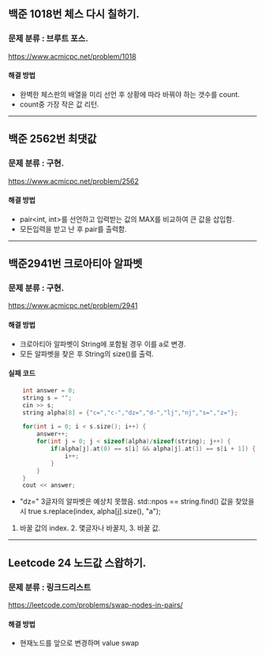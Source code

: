 ## 백준 1018번 체스 다시 칠하기.
### 문제 분류 : 브루트 포스.
https://www.acmicpc.net/problem/1018

#### 해결 방법
- 완벽한 체스판의 배열을 미리 선언 후 상황에 따라 바꿔야 하는 갯수를 count.
- count중 가장 작은 값 리턴.

----
## 백준 2562번 최댓값
### 문제 분류 : 구현.
https://www.acmicpc.net/problem/2562

#### 해결 방법
- pair<int, int>를 선언하고 입력받는 값의 MAX를 비교하여 큰 값을 삽입함.
- 모든입력을 받고 난 후 pair를 출력함.

----
## 백준2941번 크로아티아 알파벳
### 문제 분류 : 구현.
https://www.acmicpc.net/problem/2941

#### 해결 방법
- 크로아티아 알파벳이 String에 포함될 경우 이를 a로 변경.
- 모든 알파벳을 찾은 후 String의 size()를 출력.

#### 실패 코드
```cpp
    int answer = 0;
    string s = "";
    cin >> s;
    string alpha[8] = {"c=","c-","dz=","d-","lj","nj","s=","z="};

    for(int i = 0; i < s.size(); i++) {
        answer++;
        for(int j = 0; j < sizeof(alpha)/sizeof(string); j++) {
            if(alpha[j].at(0) == s[i] && alpha[j].at(1) == s[i + 1]) {
                i++;
            }
        }
    }
    cout << answer;
```
- "dz=" 3글자의 알파벳은 예상치 못했음.
std::npos == string.find() 값을 찾았을 시 true
s.replace(index, alpha[j].size(), "a");
1. 바꿀 값의 index. 2. 몇글자나 바꿀지, 3. 바꿀 값.

----
## Leetcode 24 노드값 스왑하기.
### 문제 분류 : 링크드리스트
https://leetcode.com/problems/swap-nodes-in-pairs/

#### 해결 방법
- 현재노드를 앞으로 변경하며 value swap
